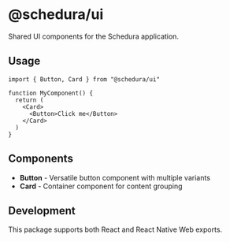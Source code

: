 # @schedura/ui

Shared UI components for the Schedura application.

## Usage

```tsx
import { Button, Card } from "@schedura/ui"

function MyComponent() {
  return (
    <Card>
      <Button>Click me</Button>
    </Card>
  )
}
```

## Components

- **Button** - Versatile button component with multiple variants
- **Card** - Container component for content grouping

## Development

This package supports both React and React Native Web exports.
